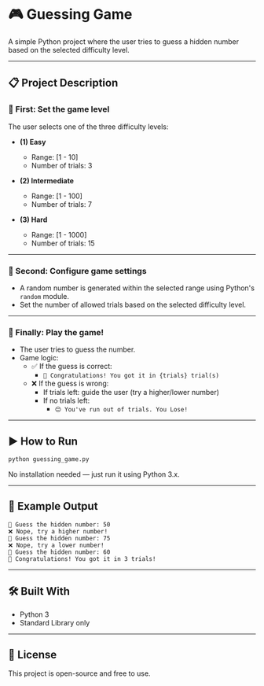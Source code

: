 # 🎮 Guessing Game

A simple Python project where the user tries to guess a hidden number based on the selected difficulty level.

---

## 📋 Project Description

### 🔹 First: Set the game level

The user selects one of the three difficulty levels:

- **(1) Easy**
  - Range: [1 - 10]
  - Number of trials: 3

- **(2) Intermediate**
  - Range: [1 - 100]
  - Number of trials: 7

- **(3) Hard**
  - Range: [1 - 1000]
  - Number of trials: 15

---

### 🔹 Second: Configure game settings

- A random number is generated within the selected range using Python's `random` module.
- Set the number of allowed trials based on the selected difficulty level.

---

### 🔹 Finally: Play the game!

- The user tries to guess the number.
- Game logic:
  - ✅ If the guess is correct:
    - `🎉 Congratulations! You got it in {trials} trial(s)`
  - ❌ If the guess is wrong:
    - If trials left: guide the user (try a higher/lower number)
    - If no trials left:
      - `😔 You've run out of trials. You Lose!`

---

## ▶️ How to Run

```bash
python guessing_game.py
```

No installation needed — just run it using Python 3.x.

---

## 🧪 Example Output

```
🎯 Guess the hidden number: 50
❌ Nope, try a higher number!
🎯 Guess the hidden number: 75
❌ Nope, try a lower number!
🎯 Guess the hidden number: 60
🎉 Congratulations! You got it in 3 trials!
```

---

## 🛠️ Built With

- Python 3
- Standard Library only

---

## 📄 License

This project is open-source and free to use.